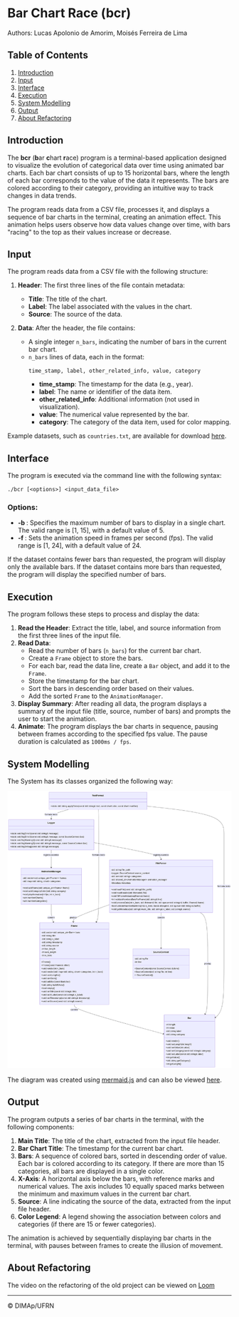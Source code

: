 # Bar Chart Race (bcr)

Authors: Lucas Apolonio de Amorim, Moisés Ferreira de Lima

## Table of Contents
1. [Introduction](#introduction)
2. [Input](#input)
3. [Interface](#interface)
4. [Execution](#execution)
5. [System Modelling](#system-modelling)
6. [Output](#output)
7. [About Refactoring](#about-refactoring)

## Introduction

The **bcr** (**b**ar **c**hart **r**ace) program is a terminal-based application designed to visualize the evolution of categorical data over time using animated bar charts. Each bar chart consists of up to 15 horizontal bars, where the length of each bar corresponds to the value of the data it represents. The bars are colored according to their category, providing an intuitive way to track changes in data trends.

The program reads data from a CSV file, processes it, and displays a sequence of bar charts in the terminal, creating an animation effect. This animation helps users observe how data values change over time, with bars "racing" to the top as their values increase or decrease.

## Input

The program reads data from a CSV file with the following structure:

1. **Header**: The first three lines of the file contain metadata:
   - **Title**: The title of the chart.
   - **Label**: The label associated with the values in the chart.
   - **Source**: The source of the data.

2. **Data**: After the header, the file contains:
   - A single integer `n_bars`, indicating the number of bars in the current bar chart.
   - `n_bars` lines of data, each in the format:
     ```
     time_stamp, label, other_related_info, value, category
     ```
     - **time_stamp**: The timestamp for the data (e.g., year).
     - **label**: The name or identifier of the data item.
     - **other_related_info**: Additional information (not used in visualization).
     - **value**: The numerical value represented by the bar.
     - **category**: The category of the data item, used for color mapping.

Example datasets, such as `countries.txt`, are available for download [here](https://github.com/lucasaamorim/barchart_datasets).

## Interface

The program is executed via the command line with the following syntax:
```
./bcr [<options>] <input_data_file>
```
### Options:
- **-b <num>**: Specifies the maximum number of bars to display in a single chart. The valid range is [1, 15], with a default value of 5.
- **-f <num>**: Sets the animation speed in frames per second (fps). The valid range is [1, 24], with a default value of 24.

If the dataset contains fewer bars than requested, the program will display only the available bars. If the dataset contains more bars than requested, the program will display the specified number of bars.

## Execution

The program follows these steps to process and display the data:

1. **Read the Header**: Extract the title, label, and source information from the first three lines of the input file.
2. **Read Data**:
   - Read the number of bars (`n_bars`) for the current bar chart.
   - Create a `Frame` object to store the bars.
   - For each bar, read the data line, create a `Bar` object, and add it to the `Frame`.
   - Store the timestamp for the bar chart.
   - Sort the bars in descending order based on their values.
   - Add the sorted `Frame` to the `AnimationManager`.
3. **Display Summary**: After reading all data, the program displays a summary of the input file (title, source, number of bars) and prompts the user to start the animation.
4. **Animate**: The program displays the bar charts in sequence, pausing between frames according to the specified fps value. The pause duration is calculated as `1000ms / fps`.

## System Modelling

The System has its classes organized the following way:

![Diagram of the Core Classes and their Interactions on the system](./assets/class_diagram.png)

The diagram was created using [mermaid.js](http://mermaid.js.org/) and can also be viewed [here](https://mermaid.live/edit#pako:eNqtV-9q4zgQfxXhD8Hl3JKmTZr4w8Fud5c7aI-DXe6WIxAUW3bEypJPkkuzpXmfe457sRvZcirbclqODZTKmv8zv5mxn4JEpCSIg4RhpT5QnEtcrDmCX32D3nFaYE0Fv8cc50Sip4ZqfudKp3H8QBIt5KE-V5z-XZFNqeXhEygihwPKzH_VFypw2UgoLSnPI6R2QuoDSrAmuZDUlfjpQdAU4TStVYZ-Q42dM4_UbaNyfyuYkKFjtDW2H0iVDO-PgYeUa5SVKkLmwDdbLJUrUdXXVbEl8naHpVbhGPUYW8vxvOZurutI3pzg91hCeo03fQEbnqaakRHa44bhLWGjklAyjYtyhK5EJRNXtQkSPNkwwnO96xHwI1V-Ct9omnxzS92U-GxwkwiudJOgCRJ6R-SgaJLwlMjQXySX440AHKt3rSrBLLmrQ-qWuyYq0ATV8VAAjkCw0cBpYrLmcrlZ3laUpV_fQfY6irZCMESKUu89lon-YqpuLTjaJg0cfBJf7wwUfCIWJX4zFiJ-U5bok_xcg8cn1sDK3xuQrE5nmNp4MfWAWTWG-lOYb4fBCGh8kTQACF9c8TH9YfwJj575WNoJ5cvJ6Iwy9sfqNqiaMZ-3vozhLXc88QjbaEdGF2Xkd4C8b0FY9RmwbErcKdidyGGnxHGDiVvBNXnUFgebpHkcqCPa7Vz_zrCsMI9JWk_L_h47INzebIrmypG-JxqnWGNU2EM_-0zg1MTsy_4xUM8Awukv8NcOIZqBDMFFIzNgh0tWj7zWndAOwMGus_CiwER-q5eNMgPok5DOzjyig_KhrVKKhMAbgLHyMvci5PHTXsIeqkinEjDNqiwjMkJjftazq-so-PmrJlwZqxMwS81DhAznBKVUyarUJH3V5iAgQOwxbZ3wC0zN3tHHQHrTLnr7UPoC8IQcA4xc1ENTAa4SVw3CZcnsG4hvXoKeCFmC2UNwBtbuVSFSmtFjpD1Xmk7yuWHxmn-UUshLn3kY1goa4OwV2dkJ2dbVbiNPVHJC6Z9YctDxP12y0j_aqQ9kW-Wve9TLftfCqQnYX2HQi44zHT2h1_uEiW77dmX69pq3mH7LH7pC_aAGL_3n5z_bt9PY5FT_-4_9SGguDdks6D7xZSm4CmDUpNV3L0uj5ARDNxk9e047Gl7bEjHK6jtct5nwsrauvc7ZeOjhs9YMzyB9MUz-nEJVMCIPhGuhBjJOnD7uIAoKAjZpCt9qNb7WAbwFF2QdxHBMSYYrptfBmj8DK660-LznSRBrWZEokKLKd0GcYabgqSrN9LXfesfbEvO_hChaEXgM4qfgMYgXy_nFajm9uZwtV9PFbB4F-yC-ml9MV6vFYjFfza_ny9Xy-jkKvtfy04vl8vpmfrW6ms4uZzdXlzdRQFIKnzD39lPT_Hv-D5M7tZs).


## Output

The program outputs a series of bar charts in the terminal, with the following components:

1. **Main Title**: The title of the chart, extracted from the input file header.
2. **Bar Chart Title**: The timestamp for the current bar chart.
3. **Bars**: A sequence of colored bars, sorted in descending order of value. Each bar is colored according to its category. If there are more than 15 categories, all bars are displayed in a single color.
4. **X-Axis**: A horizontal axis below the bars, with reference marks and numerical values. The axis includes 10 equally spaced marks between the minimum and maximum values in the current bar chart.
5. **Source**: A line indicating the source of the data, extracted from the input file header.
6. **Color Legend**: A legend showing the association between colors and categories (if there are 15 or fewer categories).

The animation is achieved by sequentially displaying bar charts in the terminal, with pauses between frames to create the illusion of movement.

## About Refactoring
The video on the refactoring of the old project can be viewed on [Loom](https://www.loom.com/share/fa364010171d4ef9b4d10dfb512798c1)

---

&copy; DIMAp/UFRN
